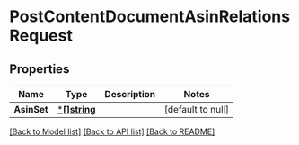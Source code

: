 # PostContentDocumentAsinRelationsRequest

## Properties
Name | Type | Description | Notes
------------ | ------------- | ------------- | -------------
**AsinSet** | [***[]string**](array.md) |  | [default to null]

[[Back to Model list]](../README.md#documentation-for-models) [[Back to API list]](../README.md#documentation-for-api-endpoints) [[Back to README]](../README.md)

